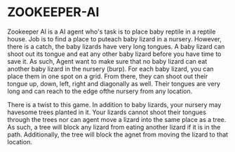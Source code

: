 # ZOOKEEPER-AI
Zookeeper AI is a AI agent who's task is to place baby reptile in a reptile house. Job is to find a place to puteach baby lizard in a nursery. However, there is a catch, the baby lizards have very long tongues. A baby lizard can shoot out its tongue and eat any other baby lizard before you have time to save it. As such, Agent want to make sure that no baby lizard can eat another baby lizard in the nursery (burp).  For each baby lizard, you can place them in one spot on a grid. From there, they can shoot out their tongue up, down, left, right and diagonally as well. Their tongues are very long and can reach to the edge ofthe nursery from any location.

There is a twist to this game. In addition to baby lizards, your nursery may havesome trees planted in it. Your lizards cannot shoot their tongues through the trees nor can agent move a lizard into the same place as a tree. As such, a tree will block any lizard from eating another lizard if it is in the path. Additionally, the tree will block the agnet from moving the lizard to that location.

